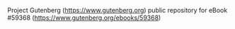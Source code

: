 Project Gutenberg (https://www.gutenberg.org) public repository for
eBook #59368 (https://www.gutenberg.org/ebooks/59368)
